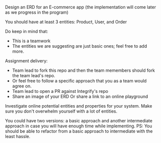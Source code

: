 Design an ERD for an E-commerce app (the implementation will come later as we progress in the program)

You should have at least 3 entities: Product, User, and Order

Do keep in mind that:
- This is a teamwork
- The entities we are suggesting are just basic ones; feel free to add more.

Assignment delivery:
- Team lead to fork this repo and then the team memembers should fork the team lead's repo.
- Or feel free to follow a specific approach that you as a team would agree on.
- Team lead to open a PR against Integrify's repo
- Share an image of your ERD Or share a link to an online playground

Investigate online potential entities and properties for your system. Make sure you don't overwhelm yourself with a lot of entities.

You could have two versions: a basic approach and another intermediate approach in case you will have enough time while implementing.
PS: You should be able to refactor from a basic approach to intermediate with the least hassle.
